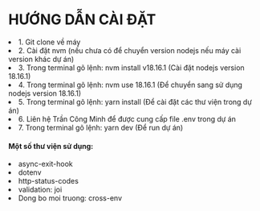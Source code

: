 <H1>HƯỚNG DẪN CÀI ĐẶT</H1>
<li>1. Git clone về máy</li>
<li>2. Cài đặt nvm (nếu chưa có để chuyển version nodejs nếu máy cài version khác dự án)</li>
<li>3. Trong terminal gõ lệnh: nvm install v18.16.1 (Cài đặt nodejs version 18.16.1)</li>
<li>4. Trong terminal gõ lệnh: nvm use 18.16.1 (Để chuyển sang sử dụng nodejs version 18.16.1)</li>
<li>5. Trong terminal gõ lệnh: yarn install (Để cài đặt các thư viện trong dự án)</li>
<li>6. Liên hệ Trần Công Minh để được cung cấp file .env trong dự án</li>
<li>7. Trong terminal gõ lệnh: yarn dev (Để run dự án)</li>









<h4>Một số thư viện sử dụng:</h4>
<li>async-exit-hook</li>
<li>dotenv</li>
<li>http-status-codes</li>
<li>validation: joi</li>
<li>Dong bo moi truong: cross-env</li>
